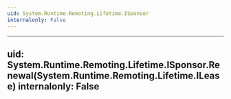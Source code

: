 ```yaml
---
uid: System.Runtime.Remoting.Lifetime.ISponsor
internalonly: False
---
```


---
uid: System.Runtime.Remoting.Lifetime.ISponsor.Renewal(System.Runtime.Remoting.Lifetime.ILease)
internalonly: False
---
